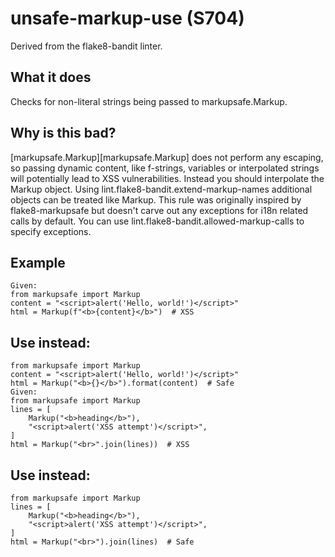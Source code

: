 # unsafe-markup-use (S704)
Derived from the flake8-bandit linter.
## What it does
Checks for non-literal strings being passed to markupsafe.Markup.
## Why is this bad?
[markupsafe.Markup][markupsafe.Markup] does not perform any escaping, so passing dynamic
content, like f-strings, variables or interpolated strings will potentially
lead to XSS vulnerabilities.
Instead you should interpolate the Markup object.
Using lint.flake8-bandit.extend-markup-names additional objects can be
treated like Markup.
This rule was originally inspired by flake8-markupsafe but doesn't carve
out any exceptions for i18n related calls by default.
You can use lint.flake8-bandit.allowed-markup-calls to specify exceptions.
## Example
```
Given:
from markupsafe import Markup
content = "<script>alert('Hello, world!')</script>"
html = Markup(f"<b>{content}</b>")  # XSS
```
## Use instead:
```
from markupsafe import Markup
content = "<script>alert('Hello, world!')</script>"
html = Markup("<b>{}</b>").format(content)  # Safe
Given:
from markupsafe import Markup
lines = [
    Markup("<b>heading</b>"),
    "<script>alert('XSS attempt')</script>",
]
html = Markup("<br>".join(lines))  # XSS
```
## Use instead:
```
from markupsafe import Markup
lines = [
    Markup("<b>heading</b>"),
    "<script>alert('XSS attempt')</script>",
]
html = Markup("<br>").join(lines)  # Safe
```